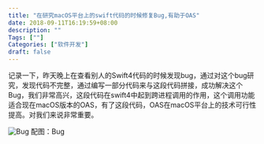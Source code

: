 ```yaml
---
title: "在研究macOS平台上的swift代码的时候修复Bug,有助于OAS"
date: 2018-09-11T16:19:59+08:00
description: ""
Tags: [""]
Categories: ["软件开发"]
draft: false
---
```


记录一下，昨天晚上在查看别人的Swift4代码的时候发现bug，通过对这个bug研究，发现代码不完整，通过编写一部分代码来与这段代码拼接，成功解决这个Bug，我们非常高兴，这段代码在swift4中起到跨进程调用的作用，这个调用功能适合现在macOS版本的OAS，有了这段代码，OAS在macOS平台上的技术可行性提高。对我们来说非常重要。

![Bug][bug]
配图：Bug

[bug]: ../../image/2018-09-11/bug.jpg "BUG"